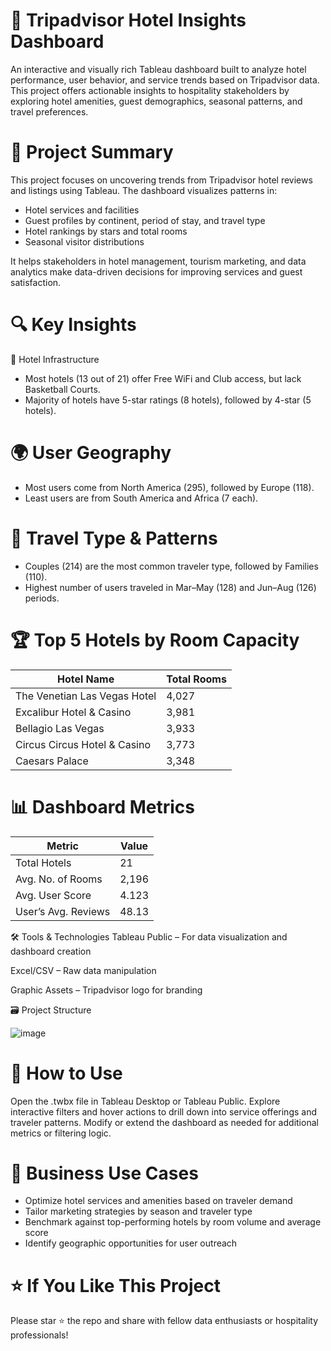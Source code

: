 # 🏨 Tripadvisor Hotel Insights Dashboard
An interactive and visually rich Tableau dashboard built to analyze hotel performance, user behavior, and service trends based on Tripadvisor data. This project offers actionable insights to hospitality stakeholders by exploring hotel amenities, guest demographics, seasonal patterns, and travel preferences.


# 📌 Project Summary
This project focuses on uncovering trends from Tripadvisor hotel reviews and listings using Tableau. The dashboard visualizes patterns in:

* Hotel services and facilities
* Guest profiles by continent, period of stay, and travel type
* Hotel rankings by stars and total rooms
* Seasonal visitor distributions

It helps stakeholders in hotel management, tourism marketing, and data analytics make data-driven decisions for improving services and guest satisfaction.

# 🔍 Key Insights
🏨 Hotel Infrastructure
* Most hotels (13 out of 21) offer Free WiFi and Club access, but lack Basketball Courts.
* Majority of hotels have 5-star ratings (8 hotels), followed by 4-star (5 hotels).

# 🌍 User Geography
* Most users come from North America (295), followed by Europe (118).
* Least users are from South America and Africa (7 each).

# 🧳 Travel Type & Patterns
* Couples (214) are the most common traveler type, followed by Families (110).
* Highest number of users traveled in Mar–May (128) and Jun–Aug (126) periods.

# 🏆 Top 5 Hotels by Room Capacity
| Hotel Name                   | Total Rooms |
| ---------------------------- | ----------- |
| The Venetian Las Vegas Hotel | 4,027       |
| Excalibur Hotel & Casino     | 3,981       |
| Bellagio Las Vegas           | 3,933       |
| Circus Circus Hotel & Casino | 3,773       |
| Caesars Palace               | 3,348       |


# 📊 Dashboard Metrics
| Metric              | Value |
| ------------------- | ----- |
| Total Hotels        | 21    |
| Avg. No. of Rooms   | 2,196 |
| Avg. User Score     | 4.123 |
| User’s Avg. Reviews | 48.13 |


🛠️ Tools & Technologies
Tableau Public – For data visualization and dashboard creation

Excel/CSV – Raw data manipulation

Graphic Assets – Tripadvisor logo for branding

🗃️ Project Structure

![image](https://github.com/user-attachments/assets/4393383f-f1f9-48e8-bd92-46d3b191e5bb)

# 🚀 How to Use
Open the .twbx file in Tableau Desktop or Tableau Public.
Explore interactive filters and hover actions to drill down into service offerings and traveler patterns.
Modify or extend the dashboard as needed for additional metrics or filtering logic.

# 💼 Business Use Cases
* Optimize hotel services and amenities based on traveler demand
* Tailor marketing strategies by season and traveler type
* Benchmark against top-performing hotels by room volume and average score
* Identify geographic opportunities for user outreach

# ⭐ If You Like This Project
Please star ⭐ the repo and share with fellow data enthusiasts or hospitality professionals!
